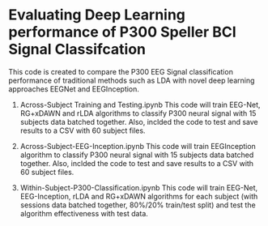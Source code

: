 # Evaluating Deep Learning performance of P300 Speller BCI Signal Classifcation  

This code is created to compare the P300 EEG Signal classification performance of traditional methods such as LDA with novel deep learning approaches EEGNet and EEGInception.

1. Across-Subject Training and Testing.ipynb
 This code will train EEG-Net, RG+xDAWN and rLDA algorithms to classify P300 neural signal with 15 subjects data batched together. Also, inclded the code to test and save results to a CSV with 60 subject files.
 
2. Across-Subject-EEG-Inception.ipynb
  This code will train EEGInception algorithm to classify P300 neural signal with 15 subjects data batched together. Also, inclded the code to test and save results to a CSV with 60 subject files.
  
3. Within-Subject-P300-Classification.ipynb
  This code will train EEG-Net, EEG-Inception, rLDA and RG+xDAWN algorithms for each subject (with sessions data batched together, 80%/20% train/test split) and test the algorithm effectiveness with test data. 
  
 
